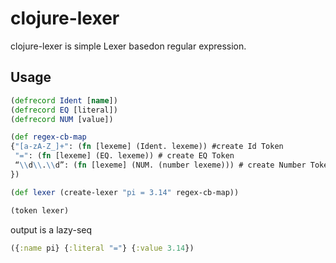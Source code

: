 # clojure-lexer
clojure-lexer is simple Lexer basedon regular expression.

## Usage


```clojure
(defrecord Ident [name])
(defrecord EQ [literal])
(defrecord NUM [value])

(def regex-cb-map 
{"[a-zA-Z_]+": (fn [lexeme] (Ident. lexeme)) #create Id Token
 "=": (fn [lexeme] (EQ. lexeme)) # create EQ Token
 “\\d\\.\\d”: (fn [lexeme] (NUM. (number lexeme))) # create Number Token
})

(def lexer (create-lexer "pi = 3.14" regex-cb-map))

(token lexer)
```

output is a lazy-seq
```clojure
({:name pi} {:literal "="} {:value 3.14})
```


